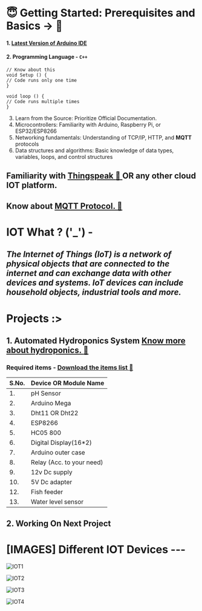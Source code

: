 # :innocent: Getting Started: Prerequisites and Basics -> :green_book:
#### 1. <a href="https://www.arduino.cc/en/software :link:"> Latest Version of Arduino IDE </a>

#### 2. Programming Language - `C++`
```
// Know about this
void Setup () {
// Code runs only one time
}

void loop () {
// Code runs multiple times
}
```
3. Learn from the Source: Prioritize Official Documentation.
4. Microcontrollers: Familiarity with Arduino, Raspberry Pi, or ESP32/ESP8266
5. Networking fundamentals: Understanding of TCP/IP, HTTP, and **MQTT** protocols
6. Data structures and algorithms: Basic knowledge of data types, variables, loops, and control structures
## Familiarity with <a href="https://thingspeak.mathworks.com/"> Thingspeak :link: </a> OR any other cloud IOT platform.
## Know about <a href="https://mqtt.org/ :link:" > MQTT Protocol. :link: </a>


# IOT What ? ('_') -

## ***The Internet of Things (IoT) is a network of physical objects that are connected to the internet and can exchange data with other devices and systems. IoT devices can include household objects, industrial tools and more.***


# Projects :>

## 1. Automated Hydroponics System <a href="https://www.nal.usda.gov/farms-and-agricultural-production-systems/hydroponics">Know more about hydroponics. :link: </a>
### Required items - <a href="https://docs.google.com/document/d/1t5j7cK90AHeSrjhxWL1rLW6ijhZ1AwvUKhWvaJOWBUc/edit?usp=sharing"> Download the items list :link:</a>

|S.No.|Device OR Module Name|
|---|---|
|1.|pH Sensor|
|2.|Arduino Mega|
|3.|Dht11 OR Dht22|
|4.|ESP8266|
|5.|HC05 800|
|6.|Digital Display(16*2)|
|7.|Arduino outer case|
|8.|Relay (Acc. to your need)|
|9.|12v Dc supply|
|10.|5V Dc adapter|
|12.|Fish feeder|
|13.|Water level sensor|

## 2. Working On Next Project

# [IMAGES] Different IOT Devices ---
![IOT1](https://github.com/user-attachments/assets/79db59d5-6edb-408f-9828-874a7c6fe23b)

![IOT2](https://github.com/user-attachments/assets/3bb88357-dc0a-4904-a14f-836dfe93fc4f)

![IOT3](https://github.com/user-attachments/assets/8c07ccd0-b522-47ca-8d63-4fc1d8292bfe)

![IOT4](https://github.com/user-attachments/assets/18e8e0d4-4524-45d3-8946-421f3e3c1105)

